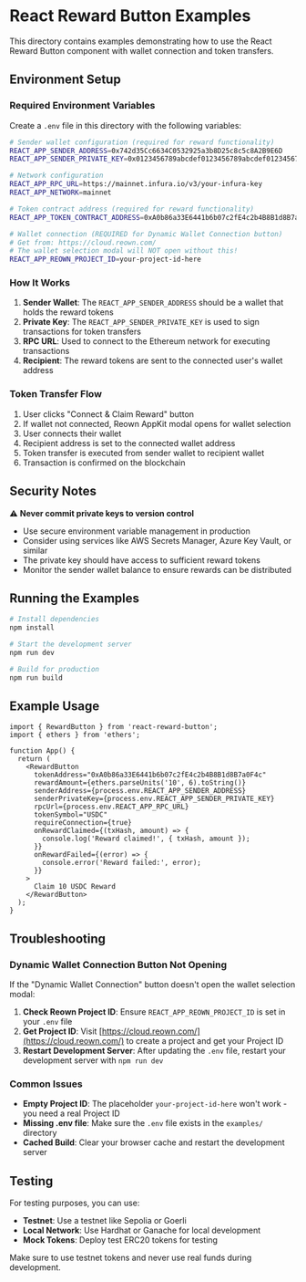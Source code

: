 # React Reward Button Examples

This directory contains examples demonstrating how to use the React Reward Button component with wallet connection and token transfers.

## Environment Setup

### Required Environment Variables

Create a `.env` file in this directory with the following variables:

```bash
# Sender wallet configuration (required for reward functionality)
REACT_APP_SENDER_ADDRESS=0x742d35Cc6634C0532925a3b8D25c8c5c8A2B9E6D
REACT_APP_SENDER_PRIVATE_KEY=0x0123456789abcdef0123456789abcdef0123456789abcdef0123456789abcdef

# Network configuration
REACT_APP_RPC_URL=https://mainnet.infura.io/v3/your-infura-key
REACT_APP_NETWORK=mainnet

# Token contract address (required for reward functionality)
REACT_APP_TOKEN_CONTRACT_ADDRESS=0xA0b86a33E6441b6b07c2fE4c2b4B8B1d8B7a0F4c

# Wallet connection (REQUIRED for Dynamic Wallet Connection button)
# Get from: https://cloud.reown.com/
# The wallet selection modal will NOT open without this!
REACT_APP_REOWN_PROJECT_ID=your-project-id-here
```

### How It Works

1. **Sender Wallet**: The `REACT_APP_SENDER_ADDRESS` should be a wallet that holds the reward tokens
2. **Private Key**: The `REACT_APP_SENDER_PRIVATE_KEY` is used to sign transactions for token transfers
3. **RPC URL**: Used to connect to the Ethereum network for executing transactions
4. **Recipient**: The reward tokens are sent to the connected user's wallet address

### Token Transfer Flow

1. User clicks "Connect & Claim Reward" button
2. If wallet not connected, Reown AppKit modal opens for wallet selection
3. User connects their wallet
4. Recipient address is set to the connected wallet address
5. Token transfer is executed from sender wallet to recipient wallet
6. Transaction is confirmed on the blockchain

## Security Notes

⚠️ **Never commit private keys to version control**

- Use secure environment variable management in production
- Consider using services like AWS Secrets Manager, Azure Key Vault, or similar
- The private key should have access to sufficient reward tokens
- Monitor the sender wallet balance to ensure rewards can be distributed

## Running the Examples

```bash
# Install dependencies
npm install

# Start the development server
npm run dev

# Build for production
npm run build
```

## Example Usage

```tsx
import { RewardButton } from 'react-reward-button';
import { ethers } from 'ethers';

function App() {
  return (
    <RewardButton
      tokenAddress="0xA0b86a33E6441b6b07c2fE4c2b4B8B1d8B7a0F4c"
      rewardAmount={ethers.parseUnits('10', 6).toString()}
      senderAddress={process.env.REACT_APP_SENDER_ADDRESS}
      senderPrivateKey={process.env.REACT_APP_SENDER_PRIVATE_KEY}
      rpcUrl={process.env.REACT_APP_RPC_URL}
      tokenSymbol="USDC"
      requireConnection={true}
      onRewardClaimed={(txHash, amount) => {
        console.log('Reward claimed!', { txHash, amount });
      }}
      onRewardFailed={(error) => {
        console.error('Reward failed:', error);
      }}
    >
      Claim 10 USDC Reward
    </RewardButton>
  );
}
```

## Troubleshooting

### Dynamic Wallet Connection Button Not Opening

If the "Dynamic Wallet Connection" button doesn't open the wallet selection modal:

1. **Check Reown Project ID**: Ensure `REACT_APP_REOWN_PROJECT_ID` is set in your `.env` file
2. **Get Project ID**: Visit [https://cloud.reown.com/](https://cloud.reown.com/) to create a project and get your Project ID
3. **Restart Development Server**: After updating the `.env` file, restart your development server with `npm run dev`

### Common Issues

- **Empty Project ID**: The placeholder `your-project-id-here` won't work - you need a real Project ID
- **Missing .env file**: Make sure the `.env` file exists in the `examples/` directory
- **Cached Build**: Clear your browser cache and restart the development server

## Testing

For testing purposes, you can use:
- **Testnet**: Use a testnet like Sepolia or Goerli
- **Local Network**: Use Hardhat or Ganache for local development
- **Mock Tokens**: Deploy test ERC20 tokens for testing

Make sure to use testnet tokens and never use real funds during development. 